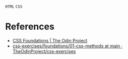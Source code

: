 `HTML` `CSS`
# References
* [CSS Foundations | The Odin Project](https://www.theodinproject.com/lessons/foundations-css-foundations)
* [css-exercises/foundations/01-css-methods at main · TheOdinProject/css-exercises](https://github.com/TheOdinProject/css-exercises/tree/main/foundations/01-css-methods)
